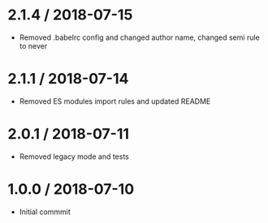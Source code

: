 # 2.1.4 / 2018-07-15

- Removed .babelrc config and changed author name, changed semi rule to never

# 2.1.1 / 2018-07-14

- Removed ES modules import rules and updated README

# 2.0.1 / 2018-07-11

- Removed legacy mode and tests

# 1.0.0 / 2018-07-10

- Initial commmit
